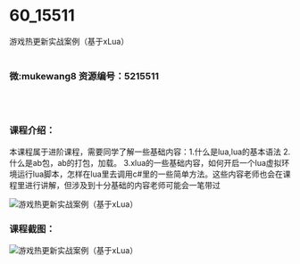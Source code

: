 # 60_15511
游戏热更新实战案例（基于xLua）
<br/></br>
<h3>微:mukewang8 资源编号：5215511</h3>
<br/></br>
<h3>课程介绍：</h3>
<p>本课程属于进阶课程，需要同学了解一些基础内容：1.什么是lua,lua的基本语法 2.什么是ab包，ab的打包，加载。 3.xlua的一些基础内容，如何开启一个lua虚拟环境运行lua脚本，怎样在lua里去调用c#里的一些简单方法。这些内容老师也会在课程里进行讲解，但涉及到十分基础的内容老师可能会一笔带过</p>
<p><img src="https://www.ko996.com/wp-content/uploads/img/2020/10/2-5-300x178.png" alt="游戏热更新实战案例（基于xLua）"></p>
<div class="info-desc">
<h3>课程截图：</h3>
<p><img src="https://www.ko996.com/wp-content/uploads/img/2020/10/1-6.png" alt="游戏热更新实战案例（基于xLua）"></p>


			
</div>
